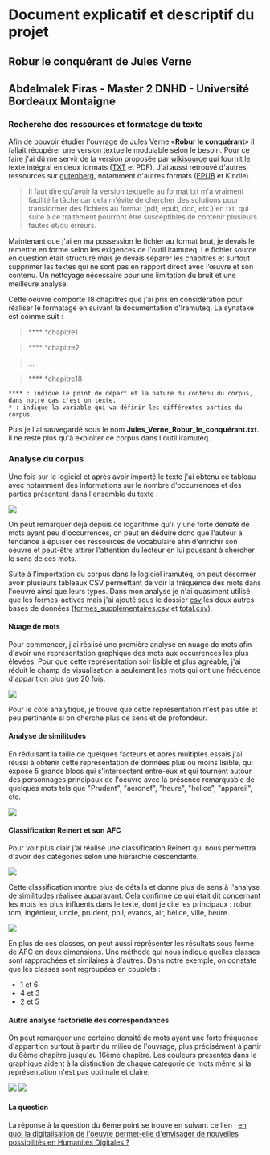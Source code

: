 # Document explicatif et descriptif du projet

## Robur le conquérant de Jules Verne 

## Abdelmalek Firas - Master 2 DNHD - Université Bordeaux Montaigne

### Recherche des ressources et formatage du texte


Afin de pouvoir étudier l'ouvrage de Jules Verne «**Robur le conquérant**» il fallait récupérer une version textuelle modulable selon le besoin. Pour ce faire j'ai dû me servir de la version proposée par [wikisource](https://fr.wikisource.org/wiki/Robur_le_conqu%C3%A9rant) qui fournit le texte intégral en deux formats ([TXT](Jules_Verne_Robur_le_conquÇrant.txt) et PDF). J'ai aussi retrouvé d'autres ressources sur [gutenberg](http://www.gutenberg.org/ebooks/5126), notamment d'autres formats ([EPUB](Verne-Robur_le_conquerant.epub) et Kindle).

> Il faut dire qu'avoir la version textuelle au format txt m'a vraiment facilité la tâche car cela m'évite de chercher des solutions pour transformer des fichiers au format (pdf, epub, doc, etc.) en txt, qui suite à ce traitement pourront être susceptibles de contenir plusieurs fautes et/ou erreurs. 


Maintenant que j'ai en ma possession le fichier au format brut, je devais le remettre en forme selon les exigences de l'outil iramuteq. Le fichier source en question était structuré mais je devais séparer les chapitres et surtout supprimer les textes qui ne sont pas en rapport direct avec l’œuvre et son contenu. Un nettoyage nécessaire pour une limitation du bruit et une meilleure analyse.

Cette oeuvre comporte 18 chapitres que j'ai pris en considération pour réaliser le formatage en suivant la documentation d'Iramuteq. La synataxe est comme suit :

> **** *chapitre1

> **** *chapitre2

> ...

> **** *chapitre18

    **** : indique le point de départ et la nature du contenu du corpus, dans notre cas c'est un texte.
    * : indique la variable qui va définir les différentes parties du corpus.


Puis je l'ai sauvegardé sous le nom **Jules_Verne_Robur_le_conquérant.txt**. Il ne reste plus qu'à exploiter ce corpus dans l'outil iramuteq.

### Analyse du corpus

Une fois sur le logiciel et après avoir importé le texte j'ai obtenu ce tableau avec notamment des informations sur le nombre d'occurrences et des parties présentent dans l'ensemble du texte :


![](img/Capture-StatCorpus.png)

On peut remarquer déjà depuis ce logarithme qu'il y une forte densité de mots ayant peu d'occurrences, on peut en déduire donc que l'auteur a tendance à épuiser ces ressources de vocabulaire afin d'enrichir son oeuvre et peut-être attirer l'attention du lecteur en lui poussant à chercher le sens de ces mots.

Suite à l'importation du corpus dans le logiciel iramuteq, on peut désormer avoir plusieurs tableaux CSV permettant de voir la fréquence des mots dans l'oeuvre ainsi que leurs types. Dans mon analyse je n'ai quasiment utilisé que les formes-actives mais j'ai ajouté sous le dossier [csv](csv) les deux autres bases de données ([formes_supplémentaires.csv](csv/formes_supplÇmentaires.csv) et [total.csv](csv/total.csv)).

#### Nuage de mots

Pour commencer, j'ai réalisé une première analyse en nuage de mots afin d'avoir une représentation graphique des mots aux occurrences les plus élevées. Pour que cette représentation soir lisible et plus agréable, j'ai réduit le champ de visualisation à seulement les mots qui ont une fréquence d'apparition plus que 20 fois.

![](img/Graph-nuage_actives.png)

Pour le côté analytique, je trouve que cette représentation n'est pas utile et peu pertinente si on cherche plus de sens et de profondeur.

#### Analyse de similitudes

En réduisant la taille de quelques facteurs et après multiples essais j'ai réussi à obtenir cette représentation de données plus ou moins lisible, qui expose 5 grands blocs qui s'intersectent entre-eux et qui tournent autour des personnages principaux de l'oeuvre avec la présence remarquable de quelques mots tels que "Prudent", "aeronef", "heure", "hélice", "appareil", etc.

![](img/Graph-similitudes.png)

#### Classification Reinert et son AFC

Pour voir plus clair j'ai réalisé une classification Reinert qui nous permettra d'avoir des catégories selon une hiérarchie descendante.

![](img/dendrogramme_1.png)

Cette classification montre plus de détails et donne plus de sens à l'analyse de similitudes réalisée auparavant. Cela confirme ce qui était dit concernant les mots les plus influents dans le texte, dont je cite les principaux : robur, tom, ingénieur, uncle, prudent, phil, evancs, air, hélice, ville, heure.

![](img/AFC2DL.png)

En plus de ces classes, on peut aussi représenter les résultats sous forme de AFC en deux dimensions. Une méthode qui nous indique quelles classes sont rapprochées et similaires à d'autres. Dans notre exemple, on constate que les classes sont regroupées en couplets : 

- 1 et 6
- 4 et 3
- 2 et 5

#### Autre analyse factorielle des correspondances

On peut remarquer une certaine densité de mots ayant une forte fréquence d'apparition surtout à partir du milieu de l'ouvrage, plus précisément à partir du 6ème chapitre jusqu'au 16ème chapitre. Les couleurs présentes dans le graphique aident à la distinction de chaque catégorie de mots même si la représentation n'est pas optimale et claire.

![](img/graph_afc_1.png)
![](img/afcf_col.png)


#### La question

La réponse à la question du 6ème point se trouve en suivant ce lien : [en quoi la digitalisation de l'oeuvre permet-elle d'envisager de nouvelles possibilités en Humanités Digitales ?](Question_digitalisation-oeuvre.md)
